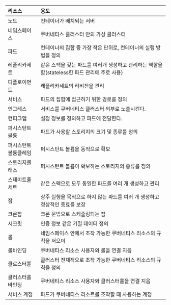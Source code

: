 |리소스 | 용도 |
|:-----|:----|
| 노드 | 컨테이너가 배치되는 서버 |
| 네임스페이스 | 쿠버네티스 클러스터 안의 가상 클러스터 |
| 파드 | 컨테이너의 집합 중 가장 작은 단위로, 컨테이너의 실행 방법을 정의 |
| 레플리카세트 | 같은 스펙을 갖는 파드를 여러개 생성하고 관리하는 역할을 함(stateless한 파드 관리에 주로 사용) |
| 디플로이먼트 | 레플리카세트의 리비전을 관리 |
| 서비스 | 파드의 집합에 접근하기 위한 경로를 정의 |
| 인그레스 | 서비스를 쿠버네티스 클러스터 외부로 노출시킨다. |
| 컨피그맵 | 설정 정보를 정의하고 파드에 전달한다. |
| 퍼시스턴트볼륨 | 파드가 사용할 스토리지의 크기 및 종류를 정의 |
| 퍼시스턴트볼륨클레임 | 퍼시스턴트 볼륨을 동적으로 확보 |
| 스토리지클래스 | 퍼시스턴트 볼륨이 확보하는 스토리지의 종류를 정의 |
| 스테이트풀세트 | 같은 스펙으로 모두 동일한 파드를 여러 개 생성하고 관리 |
| 잡 | 상주 실행을 목적으로 하지 않는 파드를 여러 개 생성하고 정상적인 종료를 보장 |
| 크론잡 | 크론 문법으로 스케줄링되는 잡 |
| 시크릿 | 인증 정보 같은 기밀 데이터 정의 |
| 롤 | 네임스페이스 안에서 조작 가능한 쿠버네티스 리소스의 규칙을 저으이 |
| 롤바인딩 | 쿠버네티스 리소스 사용자와 롤을 연결 지음 |
| 클로스터롤 | 클러스터 전체적으로 조작 가능한 쿠버네티스 리소스의 규칙을 정의 |
| 클러스터롤바인딩 | 쿠버네티스 리소스 사용자와 클러스터롤을 연결 지음 |
| 서비스 계정 | 파드가 쿠버네티스 리소르를 조작할 때 사용하는 계정 |
